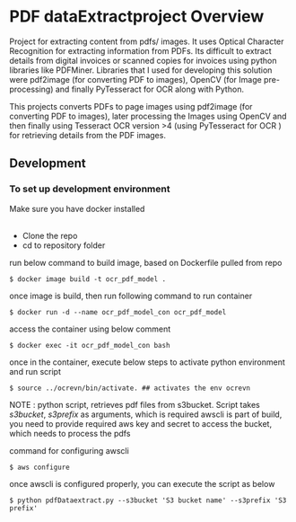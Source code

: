 # PDF dataExtractproject Overview
Project for extracting content from pdfs/ images. 
It uses Optical Character Recognition for extracting information from PDFs. Its difficult to extract details from digital invoices or scanned copies for invoices using python libraries like PDFMiner. Libraries that I used for developing this solution were pdf2image (for converting PDF to images), OpenCV (for Image pre-processing) and finally PyTesseract for OCR along with Python.

This projects converts PDFs to page images using pdf2image (for converting PDF to images), later processing the Images using OpenCV and then finally using Tesseract OCR version >4 (using PyTesseract for OCR ) for retrieving details from the PDF images.


## Development 

### To set up development environment
Make sure you have docker installed <br>
<br>

- Clone the repo
- cd to repository folder

run below command to build image, based on Dockerfile pulled from repo 
```  
$ docker image build -t ocr_pdf_model . 
```

once image is build, then run following command to run container 
```
$ docker run -d --name ocr_pdf_model_con ocr_pdf_model
``` 

access the container using below comment
```  
$ docker exec -it ocr_pdf_model_con bash 
```


once in the container, execute below steps to activate python environment and run script
``` 
$ source ../ocrevn/bin/activate. ## activates the env ocrevn
``` 
NOTE : python script, retrieves pdf files from s3bucket. Script takes *s3bucket*, *s3prefix*  as arguments, which is required
       awscli is part of build, you need to provide required aws key and secret to access the bucket, which needs to process the pdfs
       
command for configuring awscli 
``` 
$ aws configure 
``` 

once awscli is configured properly, you can execute the script as below 
```
$ python pdfDataextract.py --s3bucket 'S3 bucket name' --s3prefix 'S3 prefix'
``` 

